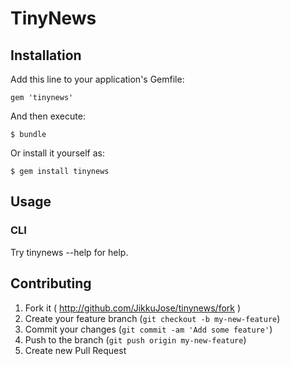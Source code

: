 # TinyNews


## Installation

Add this line to your application's Gemfile:

    gem 'tinynews'

And then execute:

    $ bundle

Or install it yourself as:

    $ gem install tinynews

## Usage

### CLI
Try tinynews --help for help.

## Contributing

1. Fork it ( http://github.com/JikkuJose/tinynews/fork )
2. Create your feature branch (`git checkout -b my-new-feature`)
3. Commit your changes (`git commit -am 'Add some feature'`)
4. Push to the branch (`git push origin my-new-feature`)
5. Create new Pull Request
